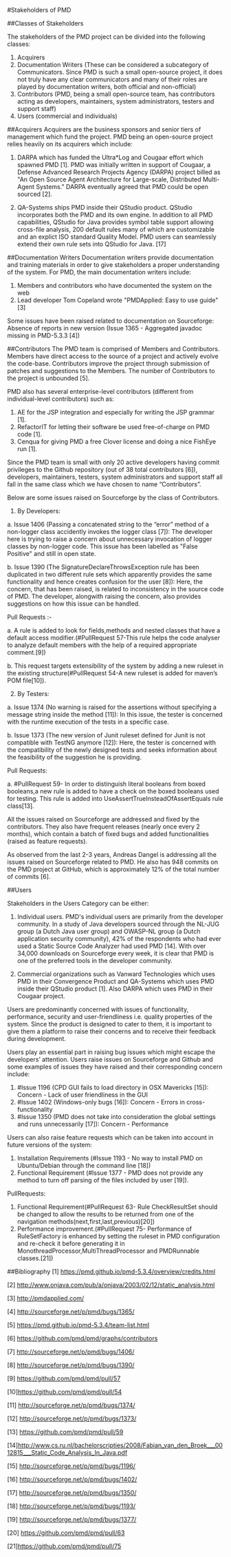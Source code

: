 #Stakeholders of PMD

##Classes of Stakeholders

The stakeholders of the PMD project can be divided into the following classes:

1. Acquirers
2. Documentation Writers (These can be considered a subcategory of Communicators. Since PMD is such a small open-source project, it does not truly have any clear communicators and many of their roles are played by documentation writers, both official and non-official)
3. Contributors (PMD, being a small open-source team, has contributors acting as developers, maintainers, system administrators, testers and support staff)
4. Users (commercial and individuals)

##Acquirers
Acquirers are the business sponsors and senior tiers of management which fund the project. PMD being an open-source project relies heavily on its acquirers which include:

1. DARPA which has funded the Ultra*Log and Cougaar effort which spawned PMD [1]. PMD was initially written in support of Cougaar, a Defense Advanced Research Projects Agency (DARPA) project billed as "An Open Source Agent Architecture for Large-scale, Distributed Multi-Agent Systems." DARPA eventually agreed that PMD could be open sourced [2].

2. QA-Systems ships PMD inside their QStudio product. QStudio incorporates both the PMD and its own engine. In addition to all PMD capabilities, QStudio for Java provides symbol table support allowing cross-file analysis, 200 default rules many of which are customizable and an explict ISO standard Quality Model. PMD users can seamlessly extend their own rule sets into QStudio for Java. [17] 

##Documentation Writers
Documentation writers provide documentation and training materials in order to give stakeholders a proper understanding of the system. For PMD, the main documentation writers include:

1. Members and contributors who have documented the system on the web
2. Lead developer Tom Copeland wrote "PMDApplied: Easy to use guide"  [3]

Some issues have been raised related to documentation on Sourceforge:
Absence of reports in new version (Issue 1365 - Aggregated javadoc missing in PMD-5.3.3 [4])

##Contributors
The PMD team is comprised of Members and Contributors. Members have direct access to the source of a project and actively evolve the code-base. Contributors improve the project through submission of patches and suggestions to the Members. The number of Contributors to the project is unbounded [5].

PMD also has several enterprise-level contributors (different from individual-level contributors) such as:
1. AE for the JSP integration and especially for writing the JSP grammar [1].
2. RefactorIT for letting their software be used free-of-charge on PMD code [1].
3.  Cenqua for giving PMD a free Clover license and doing a nice FishEye run [1].

Since the PMD team is small with only 20 active developers having commit privileges to the Github repository (out of 38 total contributors [6]), developers, maintainers, testers, system administrators and support staff all fall in the same class which we have chosen to name “Contributors”. 

Below are some issues raised on Sourceforge by the class of Contributors. 

1. By Developers:

a. Issue 1406 (Passing a concatenated string to the “error” method of a non-logger class accidently invokes the logger class [7]): The developer here is trying to raise a concern about unnecessary invocation of logger classes by non-logger code. This issue has been labelled as "False Positive" and still in open state. 

b. Issue 1390 (The SignatureDeclareThrowsException rule has been duplicated in two different rule sets which apparently provides the same functionality and hence creates confusion for the user [8]): Here, the concern, that has been raised, is related to inconsistency in the source code of PMD. The developer, alongwith raising the concern, also provides suggestions on how this issue can be handled.

Pull Requests :-

a. A rule is added to look for fields,methods and nested classes that have a default access modifier.(#PullRequest 57-This rule helps the code analyser to analyze default members with the help of a required appropriate comment.[9])

b. This request targets extensibility of the system by adding a new ruleset in the existing structure(#PullRequest  54-A new ruleset is added for maven’s POM file[10]).


2. By Testers:

a. Issue 1374 (No warning is raised for the assertions without specifying a message string inside the method [11]): In this issue, the tester is concerned with the runtime execution of the tests in a specific case.

b. Issue 1373 (The new version of Junit ruleset defined for Junit is not compatible with TestNG anymore [12]): Here, the tester is concerned with the compatibility of the newly designed tests and seeks information about the feasibility of the suggestion he is providing.

Pull Requests:

a. #PullRequest 59- In order to distinguish literal booleans from boxed booleans,a new rule is added to have  a check on the boxed booleans used for testing. This rule is added into UseAssertTrueInsteadOfAssertEquals rule class[13].


All the issues raised on Sourceforge are addressed and fixed by the contributors. They also have frequent releases (nearly once every 2 months), which contain a batch of fixed bugs and added functionalities (raised as feature requests). 

As observed from the last 2-3 years, Andreas Dangel is addressing all the issues raised on Sourceforge related to PMD. He also has 948 commits on the PMD project at GitHub, which is approximately 12% of the total number of commits [6].
 
##Users

Stakeholders in the Users Category can be either:

1. Individual users. PMD's individual users are primarily from the developer community. In a study of Java developers sourced through the NL-JUG group (a Dutch Java user group) and OWASP-NL group (a Dutch application security community), 42% of the respondents who had ever used a Static Source Code Analyzer had used PMD [14]. With over 34,000 downloads on Sourceforge every week, it is clear that PMD is one of the preferred tools in the developer community. 

2. Commercial organizations such as Vanward Technologies which uses PMD in their Convergence Product and QA-Systems which uses PMD inside their QStudio product [1]. Also DARPA which uses PMD in their Cougaar project.

Users are predominantly concerned with issues of functionality, performance, security and user-friendliness i.e. quality properties of the system. Since the product is designed to cater to them, it is important to give them a platform to raise their concerns and to receive their feedback during development.

Users play an essential part in raising bug issues which might escape the developers’ attention. Users raise issues on Sourceforge and Github and some examples of issues they have raised and their corresponding concern include:

1. #Issue 1196 (CPD GUI fails to load directory in OSX Mavericks [15]): Concern - Lack of user friendliness in the GUI
2. #Issue 1402 (Windows-only bugs [16]): Concern - Errors in cross-functionality
3. #Issue 1350 (PMD  does not take into consideration the global settings and runs unnecessarily [17]): Concern - Performance

Users can also raise feature requests which can be taken into account in future versions of the system:
 
1. Installation Requirements (#Issue 1193 - No way to install PMD on Ubuntu/Debian through the command line [18])
2. Functional Requirement (#Issue 1377 - PMD does not provide any method to turn off parsing of the files included by user [19]).

PullRequests:

1. Functional Requirement(#PullRequest 63- Rule CheckResultSet should be changed to allow the results to be returned from one of the navigation methods(next,first,last,previous)[20])
2. Performance improvement.(#PullRequest 75- Performance of RuleSetFactory is enhanced by setting the ruleset in PMD configuration and re-check it before generating it in MonothreadProcessor,MultiThreadProcessor and PMDRunnable classes.[21])
 


##Bibliography
[1] https://pmd.github.io/pmd-5.3.4/overview/credits.html

[2] http://www.onjava.com/pub/a/onjava/2003/02/12/static_analysis.html

[3] http://pmdapplied.com/

[4] http://sourceforge.net/p/pmd/bugs/1365/

[5] https://pmd.github.io/pmd-5.3.4/team-list.html

[6] https://github.com/pmd/pmd/graphs/contributors

[7] http://sourceforge.net/p/pmd/bugs/1406/

[8] http://sourceforge.net/p/pmd/bugs/1390/

[9] https://github.com/pmd/pmd/pull/57

[10]https://github.com/pmd/pmd/pull/54

[11] http://sourceforge.net/p/pmd/bugs/1374/

[12] http://sourceforge.net/p/pmd/bugs/1373/

[13] https://github.com/pmd/pmd/pull/59

[14]http://www.cs.ru.nl/bachelorscripties/2008/Fabian_van_den_Broek___0012815___Static_Code_Analysis_In_Java.pdf

[15] http://sourceforge.net/p/pmd/bugs/1196/

[16] http://sourceforge.net/p/pmd/bugs/1402/

[17] http://sourceforge.net/p/pmd/bugs/1350/

[18] http://sourceforge.net/p/pmd/bugs/1193/

[19] http://sourceforge.net/p/pmd/bugs/1377/

[20] https://github.com/pmd/pmd/pull/63

[21]https://github.com/pmd/pmd/pull/75

